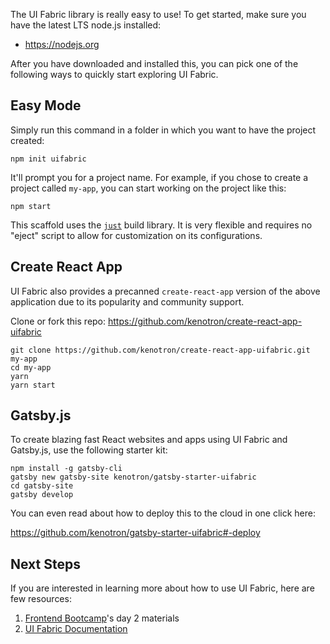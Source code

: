 The UI Fabric library is really easy to use! To get started, make sure you have the latest LTS node.js installed:

- https://nodejs.org

After you have downloaded and installed this, you can pick one of the following ways to quickly start exploring UI Fabric.

## Easy Mode

Simply run this command in a folder in which you want to have the project created:

```
npm init uifabric
```

It'll prompt you for a project name. For example, if you chose to create a project called `my-app`, you can start working on the project like this:

```
npm start
```

This scaffold uses the [`just`](https://github.com/microsoft/just) build library. It is very flexible and requires no "eject" script to allow for customization on its configurations.

## Create React App

UI Fabric also provides a precanned `create-react-app` version of the above application due to its popularity and community support.

Clone or fork this repo: https://github.com/kenotron/create-react-app-uifabric

```
git clone https://github.com/kenotron/create-react-app-uifabric.git my-app
cd my-app
yarn
yarn start
```

## Gatsby.js

To create blazing fast React websites and apps using UI Fabric and Gatsby.js, use the following starter kit:

```
npm install -g gatsby-cli
gatsby new gatsby-site kenotron/gatsby-starter-uifabric
cd gatsby-site
gatsby develop
```

You can even read about how to deploy this to the cloud in one click here:

https://github.com/kenotron/gatsby-starter-uifabric#-deploy

## Next Steps

If you are interested in learning more about how to use UI Fabric, here are few resources:

1. [Frontend Bootcamp](https://microsoft.github.io/frontend-bootcamp/)'s day 2 materials
2. [UI Fabric Documentation](https://developer.microsoft.com/en-us/fabric/#/components)
